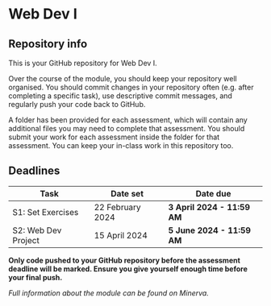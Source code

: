 # Web Dev I

## Repository info

This is your GitHub repository for Web Dev I.

Over the course of the module, you should keep your repository well organised. You should commit changes in your repository often (e.g. after completing a specific task), use descriptive commit messages, and regularly push your code back to GitHub.

A folder has been provided for each assessment, which will contain any additional files you may need to complete that assessment. You should submit your work for each assessment inside the folder for that assessment. You can keep your in-class work in this repository too.

## Deadlines

| Task                | Date set         | Date due                    |
| ------------------- | ---------------- | --------------------------- |
| S1: Set Exercises   | 22 February 2024 | **3 April 2024 - 11:59 AM** |
| S2: Web Dev Project | 15 April 2024    | **5 June 2024  - 11:59 AM** |

**Only code pushed to your GitHub repository before the assessment deadline will be marked. Ensure you give yourself enough time before your final push.**

*Full information about the module can be found on Minerva.*